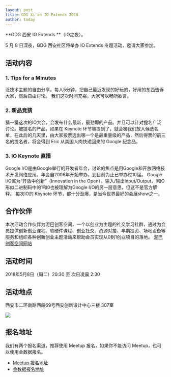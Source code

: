 ```yaml
---
layout: post
title: GDG Xi'an IO Extends 2018
author: today
---
```



**GDG 西安 IO Extends **（IO之夜）。

5 月 8 日深夜，GDG 西安社区将举办 IO Extends 专题活动，邀请大家参加。

## 活动内容

### 1. Tips for a Minutes

泛技术主题的自由分享。每人5分钟，把自己最近发现的好玩的，好用的东西告诉大家，然后自由讨论。
我们这次时间充裕，大家可以畅所欲言。

### 2. 新品竞猜

猜一猜这次的IO大会，会发布什么最新，最劲爆的产品。并且可以针对提名广泛讨论。被提名的产品，如果在 Keynote 环节被提到了，就会被我们放入候选名单，在此后的几天里，由大家投票选出哪一个是最重量级的产品，然后得票的前三名的提名者，将会得到 Eric 从美国人肉快递回来的 Google 纪念品。

### 3. IO Keynote 直播
Google I/O是由Google举行的开发者年会，讨论的焦点是用Google和开放网络技术开发网络应用。年会自2008年开始举办，到目前为止已举办过10届。
Google I/O寓为“开放中创新”（Innovation in the Open）。输入/输出Input/Output，I和O形似二进制码中的1和0也被理解为Google I/O的另一层意思，但这不是官方解释。
每次IO的 Keynote 环节，都十分劲爆，是当今世界最好的会展show之一。

## 合作伙伴
本次活动合作伙伴为泥巴创客空间，一个以创业为主题的社交学习社群，通过为会员提供创新创业课程、软硬件课程、创业社交、资源对接、早期投资、场地设备等服务和组织各种创新创业主题活动来帮助会员实现从0到1创业项目的落地。
[泥巴创客空间网站](http://nibaspace.com/)

## 活动时间

2018年5月8日（周二）20:30 至 次日凌晨 2:30

## 活动地点

西安市二环南路西段69号西安创新设计中心三楼 307室 

![](http://greatghoul.b0.upaiyun.com/1804/sfltk5u9bQRP.png)

## 报名地址

我们有两个报名渠道，推荐使用 Meetup 报名，如果你不能访问 Meetup，也可以使用金数据报名。

- [Meetup 报名地址](https://www.meetup.com/GDG-Xian/events/248247640/)
- [金数据报名地址](https://jinshuju.net/f/kC0lO3)
